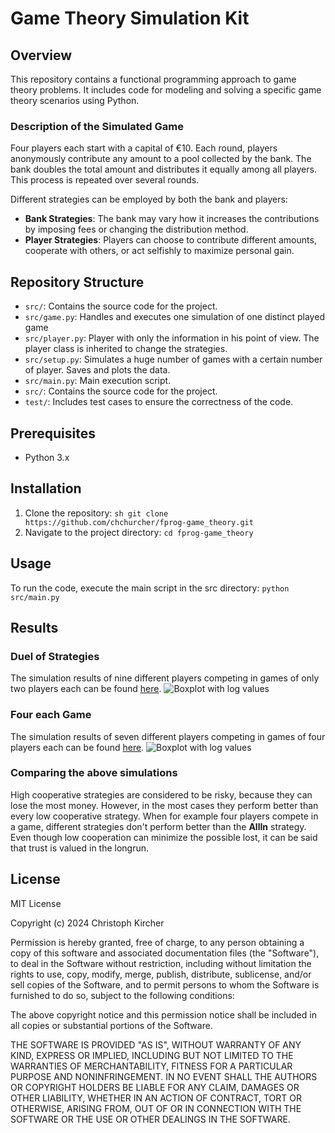 # Game Theory Simulation Kit

## Overview

This repository contains a functional programming approach to game theory problems. It includes code for modeling and solving a specific game theory scenarios using Python.

### Description of the Simulated Game

Four players each start with a capital of €10. Each round, players anonymously contribute any amount to a pool collected by the bank. The bank doubles the total amount and distributes it equally among all players. This process is repeated over several rounds. 

Different strategies can be employed by both the bank and players:
- **Bank Strategies**: The bank may vary how it increases the contributions by imposing fees or changing the distribution method.
- **Player Strategies**: Players can choose to contribute different amounts, cooperate with others, or act selfishly to maximize personal gain.

## Repository Structure

- `src/`: Contains the source code for the project.
- `src/game.py`: Handles and executes one simulation of one distinct played game
- `src/player.py`: Player with only the information in his point of view. The player class is inherited to change the strategies.
- `src/setup.py`: Simulates a huge number of games with a certain number of player. Saves and plots the data.
- `src/main.py`: Main execution script.
- `src/`: Contains the source code for the project.
- `test/`: Includes test cases to ensure the correctness of the code.

## Prerequisites

- Python 3.x

## Installation

1. Clone the repository:
   ```sh git clone https://github.com/chchurcher/fprog-game_theory.git```
2. Navigate to the project directory:
   ```cd fprog-game_theory```

## Usage
To run the code, execute the main script in the src directory:
    ```python src/main.py```

## Results
### Duel of Strategies
The simulation results of nine different players competing in games of only two players each can be found [here](/docs/dualOfStrategies.md).
![Boxplot with log values](/docs/dual_of_strategies/duelOfStrategiesBoxplotLog.png)

### Four each Game
The simulation results of seven different players competing in games of four players each can be found [here](/docs/fourEachGame.md).
![Boxplot with log values](/docs/four_each_game/fourEachGameBoxplotLog.png)

### Comparing the above simulations
High cooperative strategies are considered to be risky, because they can lose the most money. However, in the most cases they perform better than every low cooperative strategy. When for example four players compete in a game, different strategies don't perform better than the **AllIn** strategy. Even though low cooperation can minimize the possible lost, it can be said that trust is valued in the longrun.

## License
MIT License

Copyright (c) 2024 Christoph Kircher

Permission is hereby granted, free of charge, to any person obtaining a copy
of this software and associated documentation files (the "Software"), to deal
in the Software without restriction, including without limitation the rights
to use, copy, modify, merge, publish, distribute, sublicense, and/or sell
copies of the Software, and to permit persons to whom the Software is
furnished to do so, subject to the following conditions:

The above copyright notice and this permission notice shall be included in all
copies or substantial portions of the Software.

THE SOFTWARE IS PROVIDED "AS IS", WITHOUT WARRANTY OF ANY KIND, EXPRESS OR
IMPLIED, INCLUDING BUT NOT LIMITED TO THE WARRANTIES OF MERCHANTABILITY,
FITNESS FOR A PARTICULAR PURPOSE AND NONINFRINGEMENT. IN NO EVENT SHALL THE
AUTHORS OR COPYRIGHT HOLDERS BE LIABLE FOR ANY CLAIM, DAMAGES OR OTHER
LIABILITY, WHETHER IN AN ACTION OF CONTRACT, TORT OR OTHERWISE, ARISING FROM,
OUT OF OR IN CONNECTION WITH THE SOFTWARE OR THE USE OR OTHER DEALINGS IN THE
SOFTWARE.